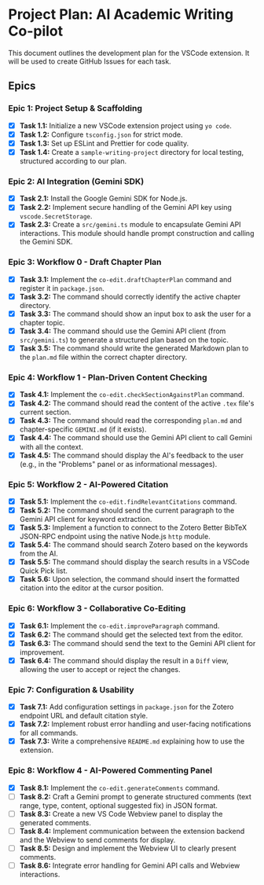 # Project Plan: AI Academic Writing Co-pilot

This document outlines the development plan for the VSCode extension. It will be used to create GitHub Issues for each task.

## Epics

### Epic 1: Project Setup & Scaffolding
- [x] **Task 1.1:** Initialize a new VSCode extension project using `yo code`.
- [x] **Task 1.2:** Configure `tsconfig.json` for strict mode.
- [x] **Task 1.3:** Set up ESLint and Prettier for code quality.
- [x] **Task 1.4:** Create a `sample-writing-project` directory for local testing, structured according to our plan.

### Epic 2: AI Integration (Gemini SDK)
- [x] **Task 2.1:** Install the Google Gemini SDK for Node.js.
- [x] **Task 2.2:** Implement secure handling of the Gemini API key using `vscode.SecretStorage`.
- [x] **Task 2.3:** Create a `src/gemini.ts` module to encapsulate Gemini API interactions. This module should handle prompt construction and calling the Gemini SDK.

### Epic 3: Workflow 0 - Draft Chapter Plan
- [x] **Task 3.1:** Implement the `co-edit.draftChapterPlan` command and register it in `package.json`.
- [x] **Task 3.2:** The command should correctly identify the active chapter directory.
- [x] **Task 3.3:** The command should show an input box to ask the user for a chapter topic.
- [x] **Task 3.4:** The command should use the Gemini API client (from `src/gemini.ts`) to generate a structured plan based on the topic.
- [x] **Task 3.5:** The command should write the generated Markdown plan to the `plan.md` file within the correct chapter directory.

### Epic 4: Workflow 1 - Plan-Driven Content Checking
- [x] **Task 4.1:** Implement the `co-edit.checkSectionAgainstPlan` command.
- [x] **Task 4.2:** The command should read the content of the active `.tex` file's current section.
- [x] **Task 4.3:** The command should read the corresponding `plan.md` and chapter-specific `GEMINI.md` (if it exists).
- [x] **Task 4.4:** The command should use the Gemini API client to call Gemini with all the context.
- [x] **Task 4.5:** The command should display the AI's feedback to the user (e.g., in the "Problems" panel or as informational messages).

### Epic 5: Workflow 2 - AI-Powered Citation
- [x] **Task 5.1:** Implement the `co-edit.findRelevantCitations` command.
- [x] **Task 5.2:** The command should send the current paragraph to the Gemini API client for keyword extraction.
- [x] **Task 5.3:** Implement a function to connect to the Zotero Better BibTeX JSON-RPC endpoint using the native Node.js `http` module.
- [x] **Task 5.4:** The command should search Zotero based on the keywords from the AI.
- [x] **Task 5.5:** The command should display the search results in a VSCode Quick Pick list.
- [x] **Task 5.6:** Upon selection, the command should insert the formatted citation into the editor at the cursor position.

### Epic 6: Workflow 3 - Collaborative Co-Editing
- [x] **Task 6.1:** Implement the `co-edit.improveParagraph` command.
- [x] **Task 6.2:** The command should get the selected text from the editor.
- [x] **Task 6.3:** The command should send the text to the Gemini API client for improvement.
- [x] **Task 6.4:** The command should display the result in a `Diff` view, allowing the user to accept or reject the changes.

### Epic 7: Configuration & Usability
- [x] **Task 7.1:** Add configuration settings in `package.json` for the Zotero endpoint URL and default citation style.
- [x] **Task 7.2:** Implement robust error handling and user-facing notifications for all commands.
- [x] **Task 7.3:** Write a comprehensive `README.md` explaining how to use the extension.

### Epic 8: Workflow 4 - AI-Powered Commenting Panel
- [x] **Task 8.1:** Implement the `co-edit.generateComments` command.
- [ ] **Task 8.2:** Craft a Gemini prompt to generate structured comments (text range, type, content, optional suggested fix) in JSON format.
- [ ] **Task 8.3:** Create a new VS Code Webview panel to display the generated comments.
- [ ] **Task 8.4:** Implement communication between the extension backend and the Webview to send comments for display.
- [ ] **Task 8.5:** Design and implement the Webview UI to clearly present comments.
- [ ] **Task 8.6:** Integrate error handling for Gemini API calls and Webview interactions.